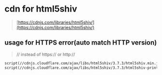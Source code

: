 # cdn for html5shiv

> [https://cdnjs.com/libraries/html5shiv/](https://cdnjs.com/libraries/html5shiv/)


## usage for HTTPS error(auto match HTTP version)
> // instead of https:// or http://
```html
script(//cdnjs.cloudflare.com/ajax/libs/html5shiv/3.7.3/html5shiv.min.js)
script(//cdnjs.cloudflare.com/ajax/libs/html5shiv/3.7.3/html5shiv-printshiv.min.js)
``` 

